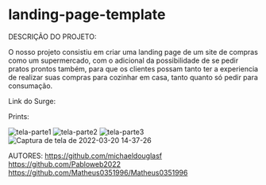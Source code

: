 # landing-page-template

DESCRIÇÃO DO PROJETO:

O nosso projeto consistiu em criar uma landing page de um site de compras como um supermercado, com o adicional da possibilidade de se pedir pratos prontos também, para que os clientes possam tanto ter a experiencia de realizar suas compras para cozinhar em casa, tanto quanto só pedir para consumação.



Link do Surge:


Prints:

![tela-parte1](https://user-images.githubusercontent.com/99002422/159186857-3c3a6254-41ad-4d56-b3a9-19a6b98816ea.png)
![tela-parte2](https://user-images.githubusercontent.com/99002422/159186866-c17a536e-bf5c-4779-8291-fbc3e55d006b.png)
![tela-parte3](https://user-images.githubusercontent.com/99002422/159186871-4d9e7b14-eedb-47a8-90af-06c5b258b80c.png)
![Captura de tela de 2022-03-20 14-37-26](https://user-images.githubusercontent.com/99002422/159186879-2df3bf69-01c4-465b-8c39-1c307d03b62b.png)



AUTORES:
https://github.com/michaeldouglasf
https://github.com/Pabloweb2022
https://github.com/Matheus0351996/Matheus0351996

